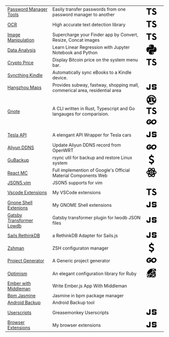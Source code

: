 |                                                                                           |                                                                            |                   |
| ----------------------------------------------------------------------------------------- | -------------------------------------------------------------------------- | ----------------- |
| [Password Manager Tools](https://github.com/gutenye/password-manager-tools)               | Easily transfer passwords from one password manager to another             | ![ts]             |
| [OCR](https://github.com/gutenye/ocr)                                                     | High accurate text detection library                                       | ![ts]             |
| [Image Manipulation](https://github.com/gutenye/raycast-extensions/tree/main/quick-image) | Supercharge your Finder app by Convert, Resize, Concat images              | ![ts]             |
| [Data Analysis](https://github.com/gutenye/data-analysis-public)                          | Learn Linear Regression with Jupyter Notebook and Python                   | ![py]             |
| [Crypto Price](https://github.com/raycast/extensions/tree/main/extensions/crypto-price)   | Display Bitcoin price on the system menu bar.                              | ![ts]             |
| [Syncthing Kindle](https://github.com/gutenye/syncthing-kindle)                           | Automatically sync eBooks to a Kindle device.                              |                   |
| [Hangzhou Maps](https://maps.guten.me)                                                    | Provides subway, fastway, shopping mall, commerical area, residential area | ![js]             |
| [Gnote](https://github.com/gutenye/gnote)                                                 | A CLI written in Rust, Typescript and Go langauges for comparision.        | ![rs] ![ts] ![go] |
| [Tesla API](https://github.com/gutenye/tesla-api)                                         | A elengant API Wrapper for Tesla cars                                      | ![js]             |
| [Aliyun DDNS](https://github.com/gutenye/aliyun-ddns)                                     | Update Aliyun DDNS record from OpenWRT                                     | ![go]             |
| [GuBackup](https://github.com/gutenye/gutbackup)                                          | rsync util for backup and restore Linux system                             | ![sh]             |
| [React MC](https://github.com/gutenye/react-mc)                                           | Full implemention of Google's Official Material Components Web             | ![react]          |
| [JSON5.vim](https://github.com/gutenye/json5.vim)                                         | JSON5 supports for vim                                                     |                   |
| [Vscode Extensions](https://github.com/gutenye/vscode-extensions)                         | My VSCode extensions                                                       | ![ts]             |
| [Gnone Shell Extenions](https://github.com/gutenye/gnome-shell-extensions)                | My GNOME Shell extensions                                                  | ![js]             |
| [Gatsby Transformer Lowdb](https://github.com/gutenye/gatsby-transformer-lowdb)           | Gatsby transformer plugin for lwodb JSON files                             | ![js]             |
| [Sails RethinkDB](https://github.com/gutenye/sails-rethinkdb)                             | a RethinkDB Adapter for Sails.js                                           | ![js]             |
| [Zshman](https://github.com/gutenye/zshman)                                               | ZSH configuraton manager                                                   | ![sh]             |
| [Project Generator](https://github.com/gutenye/project-generator)                         | A Generic project generator                                                | ![go]             |
| [Optimism](https://github.com/gutenye/optimism)                                           | An elegant configuration library for Ruby                                  | ![rb]             |
| [Ember with Middleman](https://github.com/gutenye/example-ember-with-middleman)           | Write Ember.js App With Middleman                                          |                   |
| [Bpm Jasmine](https://github.com/gutenye/bpm-jasmine)                                     | Jasmine in bpm package manager                                             |                   |
| [Android Backup](https://github.com/gutenye/android-backup)                               | Android Backup tool                                                        |                   |
| [Userscripts](https://github.com/gutenye/userscripts)                                     | Greasemonkey Userscripts                                                   | ![js]             |
| [Browser Extensions](https://github.com/gutenye/browser-extensions)                       | My browser extensions                                                      | ![js]             |

[rs]: ./assets/Rust.svg "Rust"
[js]: ./assets/Javascript.svg "Javascript"
[ts]: ./assets/Typescript.svg "Typescript"
[go]: ./assets/Go.svg "Go"
[sh]: ./assets/Shell.svg "Shell"
[rb]: ./assets/Ruby.svg "Ruby"
[py]: ./assets/Python.svg "Python"
[react]: ./assets/React.svg "React"
